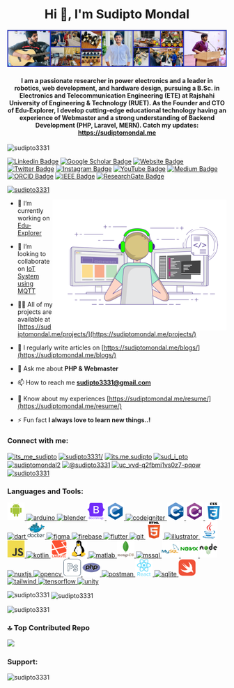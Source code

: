 <h1 align="center">Hi 👋, I'm Sudipto Mondal</h1>
<div align="center"> <img src="https://github.com/sudipto3331/sudipto3331/blob/main/banner.jpg"></div>

<h4 align="center">I am a passionate researcher in power electronics and a leader in robotics, web development, and hardware design, pursuing a B.Sc. in Electronics and Telecommunication Engineering (ETE) at Rajshahi University of Engineering & Technology (RUET). As the Founder and CTO of Edu-Explorer, I develop cutting-edge educational technology having an experience of Webmaster and a strong understanding of Backend Development (PHP, Laravel, MERN). Catch my updates: <a href="https://sudiptomondal.me">https://sudiptomondal.me</a></h4>

 <p align="left"><img src="https://komarev.com/ghpvc/?username=sudipto3331&label=Profile%20views&color=0e75b6&style=flat" alt="sudipto3331" /> </p>

[![Linkedin Badge](https://img.shields.io/badge/-LinkedIn-0e76a8?style=flat-square&logo=Linkedin&logoColor=white)](https://linkedin.com/in/sudipto3331)
[![Google Scholar Badge](https://img.shields.io/badge/Google%20Scholar-4285F4?style=flat-square&logo=google-scholar&logoColor=white)](https://scholar.google.com/citations?user=en4Q9ZwAAAAJ&hl=en)
[![Website Badge](https://img.shields.io/badge/Website-3b5998?style=flat-square&logo=google-chrome&logoColor=white)](https://sudiptomondal.me)
[![Twitter Badge](https://img.shields.io/badge/-Facebook-00acee?style=flat-square&logo=Facebook&logoColor=white)](https://facebook.com/its.me.sudipto)
[![Instagram Badge](https://img.shields.io/badge/-Instagram-e4405f?style=flat-square&logo=Instagram&logoColor=white)](https://instagram.com/sud_i_pto/)
[![YouTube Badge](https://img.shields.io/badge/YouTube-FF0000?style=flat-square&logo=youtube&logoColor=white)](https://youtube.com/channel/UC_vVD-q2FbMi1VS0z7-PQOw)
[![Medium Badge](https://img.shields.io/badge/medium-%2312100E.svg?&style=for-square&logo=medium&logoColor=white)](https://medium.com/@sudipto3331)
[![ORCID Badge](https://img.shields.io/badge/ORCID-A6CE39?style=flat-square&logo=orcid&logoColor=white)](https://orcid.org/0000-0001-8036-8347)
[![IEEE Badge](https://img.shields.io/badge/IEEE-00629B?style=flat-square&logo=ieee&logoColor=white)](https://ieee.org/author/37089687527)
[![ResearchGate Badge](https://img.shields.io/badge/ResearchGate-00CCBB?style=flat-square&logo=researchgate&logoColor=white)](https://www.researchgate.net/profile/Sudipto-Mondal-4)



<p align="left"> <a href="https://github.com/ryo-ma/github-profile-trophy"><img src="https://github-profile-trophy.vercel.app/?username=sudipto3331" alt="sudipto3331" /></a> </p>
<img align="right" alt="Coding" width="400" src="https://raw.githubusercontent.com/devSouvik/devSouvik/master/gif3.gif">

- 🔭 I’m currently working on [Edu-Explorer](https://edu-explorer.com/)

- 👯 I’m looking to collaborate on [IoT System using MQTT](https://github.com/sudipto3331/ESP32-MQTT-Node-MySQL-API-Dashboard)

- 👨‍💻 All of my projects are available at [https://sudiptomondal.me/projects/](https://sudiptomondal.me/projects/)

- 📝 I regularly write articles on [https://sudiptomondal.me/blogs/](https://sudiptomondal.me/blogs/)

- 💬 Ask me about **PHP & Webmaster**

- 📫 How to reach me **sudipto3331@gmail.com**

- 📄 Know about my experiences [https://sudiptomondal.me/resume/](https://sudiptomondal.me/resume/)

- ⚡ Fun fact **I always love to learn new things..!**

<h3 align="left">Connect with me:</h3>
<p align="left">
<a href="https://twitter.com/its_me_sudipto" target="blank"><img align="center" src="https://raw.githubusercontent.com/rahuldkjain/github-profile-readme-generator/master/src/images/icons/Social/twitter.svg" alt="its_me_sudipto" height="30" width="40" /></a>
<a href="https://linkedin.com/in/sudipto3331/" target="blank"><img align="center" src="https://raw.githubusercontent.com/rahuldkjain/github-profile-readme-generator/master/src/images/icons/Social/linked-in-alt.svg" alt="sudipto3331/" height="30" width="40" /></a>
<a href="https://fb.com/its.me.sudipto" target="blank"><img align="center" src="https://raw.githubusercontent.com/rahuldkjain/github-profile-readme-generator/master/src/images/icons/Social/facebook.svg" alt="its.me.sudipto" height="30" width="40" /></a>
<a href="https://instagram.com/sud_i_pto" target="blank"><img align="center" src="https://raw.githubusercontent.com/rahuldkjain/github-profile-readme-generator/master/src/images/icons/Social/instagram.svg" alt="sud_i_pto" height="30" width="40" /></a>
<a href="https://www.behance.net/sudiptomondal2" target="blank"><img align="center" src="https://raw.githubusercontent.com/rahuldkjain/github-profile-readme-generator/master/src/images/icons/Social/behance.svg" alt="sudiptomondal2" height="30" width="40" /></a>
<a href="https://medium.com/@sudipto3331" target="blank"><img align="center" src="https://raw.githubusercontent.com/rahuldkjain/github-profile-readme-generator/master/src/images/icons/Social/medium.svg" alt="@sudipto3331" height="30" width="40" /></a>
<a href="https://www.youtube.com/channel/UC_vVD-q2FbMi1VS0z7-PQOw" target="blank"><img align="center" src="https://raw.githubusercontent.com/rahuldkjain/github-profile-readme-generator/master/src/images/icons/Social/youtube.svg" alt="uc_vvd-q2fbmi1vs0z7-pqow" height="30" width="40" /></a>
<a href="https://codeforces.com/profile/sudipto3331" target="blank"><img align="center" src="https://raw.githubusercontent.com/rahuldkjain/github-profile-readme-generator/master/src/images/icons/Social/codeforces.svg" alt="sudipto3331" height="30" width="40" /></a>
</p>

<h3 align="left">Languages and Tools:</h3>
<p align="left"> <a href="https://developer.android.com" target="_blank" rel="noreferrer"> <img src="https://raw.githubusercontent.com/devicons/devicon/master/icons/android/android-original-wordmark.svg" alt="android" width="40" height="40"/> </a> <a href="https://www.arduino.cc/" target="_blank" rel="noreferrer"> <img src="https://cdn.worldvectorlogo.com/logos/arduino-1.svg" alt="arduino" width="40" height="40"/> </a> <a href="https://www.blender.org/" target="_blank" rel="noreferrer"> <img src="https://download.blender.org/branding/community/blender_community_badge_white.svg" alt="blender" width="40" height="40"/> </a> <a href="https://getbootstrap.com" target="_blank" rel="noreferrer"> <img src="https://raw.githubusercontent.com/devicons/devicon/master/icons/bootstrap/bootstrap-plain-wordmark.svg" alt="bootstrap" width="40" height="40"/> </a> <a href="https://www.cprogramming.com/" target="_blank" rel="noreferrer"> <img src="https://raw.githubusercontent.com/devicons/devicon/master/icons/c/c-original.svg" alt="c" width="40" height="40"/> </a> <a href="https://codeigniter.com" target="_blank" rel="noreferrer"> <img src="https://cdn.worldvectorlogo.com/logos/codeigniter.svg" alt="codeigniter" width="40" height="40"/> </a> <a href="https://www.w3schools.com/cpp/" target="_blank" rel="noreferrer"> <img src="https://raw.githubusercontent.com/devicons/devicon/master/icons/cplusplus/cplusplus-original.svg" alt="cplusplus" width="40" height="40"/> </a> <a href="https://www.w3schools.com/cs/" target="_blank" rel="noreferrer"> <img src="https://raw.githubusercontent.com/devicons/devicon/master/icons/csharp/csharp-original.svg" alt="csharp" width="40" height="40"/> </a> <a href="https://www.w3schools.com/css/" target="_blank" rel="noreferrer"> <img src="https://raw.githubusercontent.com/devicons/devicon/master/icons/css3/css3-original-wordmark.svg" alt="css3" width="40" height="40"/> </a> <a href="https://dart.dev" target="_blank" rel="noreferrer"> <img src="https://www.vectorlogo.zone/logos/dartlang/dartlang-icon.svg" alt="dart" width="40" height="40"/> </a> <a href="https://www.docker.com/" target="_blank" rel="noreferrer"> <img src="https://raw.githubusercontent.com/devicons/devicon/master/icons/docker/docker-original-wordmark.svg" alt="docker" width="40" height="40"/> </a> <a href="https://www.figma.com/" target="_blank" rel="noreferrer"> <img src="https://www.vectorlogo.zone/logos/figma/figma-icon.svg" alt="figma" width="40" height="40"/> </a> <a href="https://firebase.google.com/" target="_blank" rel="noreferrer"> <img src="https://www.vectorlogo.zone/logos/firebase/firebase-icon.svg" alt="firebase" width="40" height="40"/> </a> <a href="https://flutter.dev" target="_blank" rel="noreferrer"> <img src="https://www.vectorlogo.zone/logos/flutterio/flutterio-icon.svg" alt="flutter" width="40" height="40"/> </a> <a href="https://git-scm.com/" target="_blank" rel="noreferrer"> <img src="https://www.vectorlogo.zone/logos/git-scm/git-scm-icon.svg" alt="git" width="40" height="40"/> </a> <a href="https://www.w3.org/html/" target="_blank" rel="noreferrer"> <img src="https://raw.githubusercontent.com/devicons/devicon/master/icons/html5/html5-original-wordmark.svg" alt="html5" width="40" height="40"/> </a> <a href="https://www.adobe.com/in/products/illustrator.html" target="_blank" rel="noreferrer"> <img src="https://www.vectorlogo.zone/logos/adobe_illustrator/adobe_illustrator-icon.svg" alt="illustrator" width="40" height="40"/> </a> <a href="https://www.java.com" target="_blank" rel="noreferrer"> <img src="https://raw.githubusercontent.com/devicons/devicon/master/icons/java/java-original.svg" alt="java" width="40" height="40"/> </a> <a href="https://developer.mozilla.org/en-US/docs/Web/JavaScript" target="_blank" rel="noreferrer"> <img src="https://raw.githubusercontent.com/devicons/devicon/master/icons/javascript/javascript-original.svg" alt="javascript" width="40" height="40"/> </a> <a href="https://kotlinlang.org" target="_blank" rel="noreferrer"> <img src="https://www.vectorlogo.zone/logos/kotlinlang/kotlinlang-icon.svg" alt="kotlin" width="40" height="40"/> </a> <a href="https://laravel.com/" target="_blank" rel="noreferrer"> <img src="https://raw.githubusercontent.com/devicons/devicon/master/icons/laravel/laravel-plain-wordmark.svg" alt="laravel" width="40" height="40"/> </a> <a href="https://www.linux.org/" target="_blank" rel="noreferrer"> <img src="https://raw.githubusercontent.com/devicons/devicon/master/icons/linux/linux-original.svg" alt="linux" width="40" height="40"/> </a> <a href="https://www.mathworks.com/" target="_blank" rel="noreferrer"> <img src="https://upload.wikimedia.org/wikipedia/commons/2/21/Matlab_Logo.png" alt="matlab" width="40" height="40"/> </a> <a href="https://www.mongodb.com/" target="_blank" rel="noreferrer"> <img src="https://raw.githubusercontent.com/devicons/devicon/master/icons/mongodb/mongodb-original-wordmark.svg" alt="mongodb" width="40" height="40"/> </a> <a href="https://www.microsoft.com/en-us/sql-server" target="_blank" rel="noreferrer"> <img src="https://www.svgrepo.com/show/303229/microsoft-sql-server-logo.svg" alt="mssql" width="40" height="40"/> </a> <a href="https://www.mysql.com/" target="_blank" rel="noreferrer"> <img src="https://raw.githubusercontent.com/devicons/devicon/master/icons/mysql/mysql-original-wordmark.svg" alt="mysql" width="40" height="40"/> </a> <a href="https://www.nginx.com" target="_blank" rel="noreferrer"> <img src="https://raw.githubusercontent.com/devicons/devicon/master/icons/nginx/nginx-original.svg" alt="nginx" width="40" height="40"/> </a> <a href="https://nodejs.org" target="_blank" rel="noreferrer"> <img src="https://raw.githubusercontent.com/devicons/devicon/master/icons/nodejs/nodejs-original-wordmark.svg" alt="nodejs" width="40" height="40"/> </a> <a href="https://nuxtjs.org/" target="_blank" rel="noreferrer"> <img src="https://www.vectorlogo.zone/logos/nuxtjs/nuxtjs-icon.svg" alt="nuxtjs" width="40" height="40"/> </a> <a href="https://opencv.org/" target="_blank" rel="noreferrer"> <img src="https://www.vectorlogo.zone/logos/opencv/opencv-icon.svg" alt="opencv" width="40" height="40"/> </a> <a href="https://www.photoshop.com/en" target="_blank" rel="noreferrer"> <img src="https://raw.githubusercontent.com/devicons/devicon/master/icons/photoshop/photoshop-line.svg" alt="photoshop" width="40" height="40"/> </a> <a href="https://www.php.net" target="_blank" rel="noreferrer"> <img src="https://raw.githubusercontent.com/devicons/devicon/master/icons/php/php-original.svg" alt="php" width="40" height="40"/> </a> <a href="https://postman.com" target="_blank" rel="noreferrer"> <img src="https://www.vectorlogo.zone/logos/getpostman/getpostman-icon.svg" alt="postman" width="40" height="40"/> </a> <a href="https://reactjs.org/" target="_blank" rel="noreferrer"> <img src="https://raw.githubusercontent.com/devicons/devicon/master/icons/react/react-original-wordmark.svg" alt="react" width="40" height="40"/> </a> <a href="https://www.sqlite.org/" target="_blank" rel="noreferrer"> <img src="https://www.vectorlogo.zone/logos/sqlite/sqlite-icon.svg" alt="sqlite" width="40" height="40"/> </a> <a href="https://developer.apple.com/swift/" target="_blank" rel="noreferrer"> <img src="https://raw.githubusercontent.com/devicons/devicon/master/icons/swift/swift-original.svg" alt="swift" width="40" height="40"/> </a> <a href="https://tailwindcss.com/" target="_blank" rel="noreferrer"> <img src="https://www.vectorlogo.zone/logos/tailwindcss/tailwindcss-icon.svg" alt="tailwind" width="40" height="40"/> </a> <a href="https://www.tensorflow.org" target="_blank" rel="noreferrer"> <img src="https://www.vectorlogo.zone/logos/tensorflow/tensorflow-icon.svg" alt="tensorflow" width="40" height="40"/> </a> <a href="https://unity.com/" target="_blank" rel="noreferrer"> <img src="https://www.vectorlogo.zone/logos/unity3d/unity3d-icon.svg" alt="unity" width="40" height="40"/> </a> </p>

<p><img align="left" src="https://github-readme-stats.vercel.app/api/top-langs?username=sudipto3331&show_icons=true&locale=en&layout=compact" alt="sudipto3331" /></p>

<p>&nbsp;<img align="center" src="https://github-readme-stats.vercel.app/api?username=sudipto3331&show_icons=true&locale=en" alt="sudipto3331" /></p>

<p align="left"><img align="center" src="https://github-readme-streak-stats.herokuapp.com/?user=sudipto3331&" alt="sudipto3331" /></p>


### 🔝 Top Contributed Repo
![](https://github-contributor-stats.vercel.app/api?username=sudipto3331&limit=5&theme=flat&combine_all_yearly_contributions=true)



<h3 align="left">Support:</h3>
<p><a href="https://www.buymeacoffee.com/sudipto3331"> <img align="left" src="https://cdn.buymeacoffee.com/buttons/v2/default-yellow.png" height="50" width="210" alt="sudipto3331" /></a></p>
